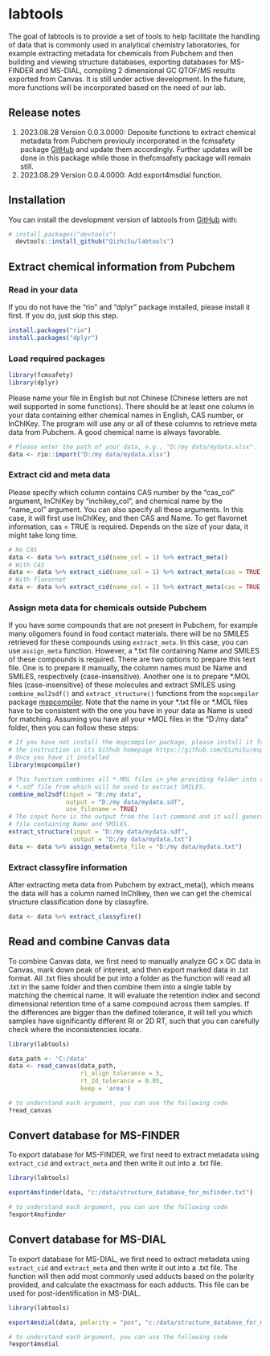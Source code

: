 
<!-- README.md is generated from README.Rmd. Please edit that file -->

# labtools

<!-- badges: start -->
<!-- badges: end -->

The goal of labtools is to provide a set of tools to help facilitate the
handling of data that is commonly used in analytical chemistry
laboratories, for example extracting metadata for chemicals from Pubchem
and then building and viewing structure databases, exporting databases
for MS-FINDER and MS-DIAL, compiling 2 dimensional GC QTOF/MS results
exported from Canvas. It is still under active development. In the
future, more functions will be incorporated based on the need of our
lab.

## Release notes

1.  2023.08.28 Version 0.0.3.0000: Deposite functions to extract
    chemical metadata from Pubchem previouly incorporated in the
    fcmsafety package [GitHub](https://github.com/QizhiSu/fcmsafety) and
    update them accordingly. Further updates will be done in this
    package while those in thefcmsafety package will remain still.
2.  2023.08.29 Version 0.0.4.0000: Add export4msdial function.

## Installation

You can install the development version of labtools from
[GitHub](https://github.com/) with:

``` r
# install.packages("devtools")
  devtools::install_github("QizhiSu/labtools")
```

## Extract chemical information from Pubchem

### Read in your data

If you do not have the “rio” and “dplyr” package installed, please
install it first. If you do, just skip this step.

``` r
install.packages("rio")
install.packages("dplyr")
```

### Load required packages

``` r
library(fcmsafety)
library(dplyr)
```

Please name your file in English but not Chinese (Chinese letters are
not well supported in some functions). There should be at least one
column in your data containing either chemical names in English, CAS
number, or InChIKey. The program will use any or all of these columns to
retrieve meta data from Pubchem. A good chemical name is always
favorable.

``` r
# Please enter the path of your data, e.g., "D:/my data/mydata.xlsx".
data <- rio::import("D:/my data/mydata.xlsx")
```

### Extract cid and meta data

Please specify which column contains CAS number by the “cas_col”
argument, InChIKey by “inchikey_col”, and chemical name by the
“name_col” argument. You can also specify all these arguments. In this
case, it will first use InChIKey, and then CAS and Name. To get
flavornet information, cas = TRUE is required. Depends on the size of
your data, it might take long time.

``` r
# No CAS
data <- data %>% extract_cid(name_col = 1) %>% extract_meta()
# With CAS
data <- data %>% extract_cid(name_col = 1) %>% extract_meta(cas = TRUE)
# With flavornet
data <- data %>% extract_cid(name_col = 1) %>% extract_meta(cas = TRUE, flavonet = TRUE)
```

### Assign meta data for chemicals outside Pubchem

If you have some compounds that are not present in Pubchem, for example
many oligomers found in food contact materials. there will be no SMILES
retrieved for these compounds using `extract_meta`. In this case, you
can use `assign_meta` function. However, a *.txt file containing Name
and SMILES of these compounds is required. There are two options to
prepare this text file. One is to prepare it manually, the column names
must be Name and SMILES, respectively (case-insensitive). Another one is
to prepare *.MOL files (case-insensitive) of these molecules and extract
SMILES using `combine_mol2sdf()` and `extract_structure()` functions
from the `mspcompiler` package
[mspcompiler](https://github.com/QizhiSu/mspcompiler). Note that the
name in your *.txt file or *.MOL files have to be consistent with the
one you have in your data as Name is used for matching. Assuming you
have all your \*MOL files in the “D:/my data” folder, then you can
follow these steps:

``` r
# If you have not install the mspcompiler package, please install it following
# the instruction in its Github homepage https://github.com/QizhiSu/mspcompiler.
# Once you have it installed
library(mspcompiler)

# This function combines all *.MOL files in yhe providing folder into a single 
# *.sdf file from which will be used to extract SMILES. 
combine_mol2sdf(input = "D:/my data", 
                output = "D:/my data/mydata.sdf",
                use_filename = TRUE)
# The input here is the output from the last command and it will generate a *.txt 
# file containing Name and SMILES.  
extract_structure(input = "D:/my data/mydata.sdf",
                  output = "D:/my data/mydata.txt")
data <- data %>% assign_meta(meta_file = "D:/my data/mydata.txt")
```

### Extract classyfire information

After extracting meta data from Pubchem by extract_meta(), which means
the data will has a column named InChIkey, then we can get the chemical
structure classification done by classyfire.

``` r
data <- data %>% extract_classyfire()
```

## Read and combine Canvas data

To combine Canvas data, we first need to manually analyze GC x GC data
in Canvas, mark down peak of interest, and then export marked data in
.txt format. All .txt files should be put into a folder as the function
will read all .txt in the same folder and then combine them into a
single table by matching the chemical name. It will evaluate the
retention index and second dimensional retention time of a same compound
across them samples. If the differences are bigger than the defined
tolerance, it will tell you which samples have significantly different
RI or 2D RT, such that you can carefully check where the inconsistencies
locate.

``` r
library(labtools)

data_path <- 'C:/data'
data <- read_canvas(data_path, 
                    ri_align_tolerance = 5,
                    rt_2d_tolerance = 0.05,
                    keep = 'area')

# to understand each argument, you can use the following code
?read_canvas
```

## Convert database for MS-FINDER

To export database for MS-FINDER, we first need to extract metadata
using `extract_cid` and `extract_meta` and then write it out into a .txt
file.

``` r
library(labtools)

export4msfinder(data, "c:/data/structure_database_for_msfinder.txt")

# to understand each argument, you can use the following code
?export4msfinder
```

## Convert database for MS-DIAL

To export database for MS-DIAL, we first need to extract metadata using
`extract_cid` and `extract_meta` and then write it out into a .txt file.
The function will then add most commonly used adducts based on the
polarity provided, and calculate the exactmass for each adducts. This
file can be used for post-identification in MS-DIAL.

``` r
library(labtools)

export4msdial(data, polarity = "pos", "c:/data/structure_database_for_msfinder.txt")

# to understand each argument, you can use the following code
?export4msdial
```
